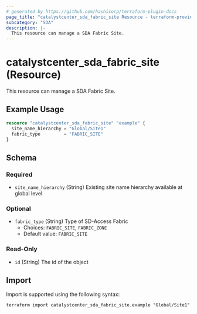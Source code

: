 ```yaml
---
# generated by https://github.com/hashicorp/terraform-plugin-docs
page_title: "catalystcenter_sda_fabric_site Resource - terraform-provider-catalystcenter"
subcategory: "SDA"
description: |-
  This resource can manage a SDA Fabric Site.
---
```


# catalystcenter_sda_fabric_site (Resource)

This resource can manage a SDA Fabric Site.

## Example Usage

```terraform
resource "catalystcenter_sda_fabric_site" "example" {
  site_name_hierarchy = "Global/Site1"
  fabric_type         = "FABRIC_SITE"
}
```

<!-- schema generated by tfplugindocs -->
## Schema

### Required

- `site_name_hierarchy` (String) Existing site name hierarchy available at global level

### Optional

- `fabric_type` (String) Type of SD-Access Fabric
  - Choices: `FABRIC_SITE`, `FABRIC_ZONE`
  - Default value: `FABRIC_SITE`

### Read-Only

- `id` (String) The id of the object

## Import

Import is supported using the following syntax:

```shell
terraform import catalystcenter_sda_fabric_site.example "Global/Site1"
```
